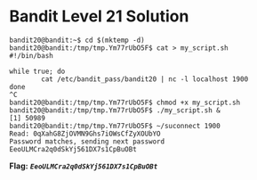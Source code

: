 # Bandit Level 21 Solution

```
bandit20@bandit:~$ cd $(mktemp -d)
bandit20@bandit:/tmp/tmp.Ym77rUbO5F$ cat > my_script.sh
#!/bin/bash

while true; do
        cat /etc/bandit_pass/bandit20 | nc -l localhost 1900
done
^C
bandit20@bandit:/tmp/tmp.Ym77rUbO5F$ chmod +x my_script.sh
bandit20@bandit:/tmp/tmp.Ym77rUbO5F$ ./my_script.sh &
[1] 50989
bandit20@bandit:/tmp/tmp.Ym77rUbO5F$ ~/suconnect 1900
Read: 0qXahG8ZjOVMN9Ghs7iOWsCfZyXOUbYO
Password matches, sending next password
EeoULMCra2q0dSkYj561DX7s1CpBuOBt
```

**Flag:** ***`EeoULMCra2q0dSkYj561DX7s1CpBuOBt`*** 

